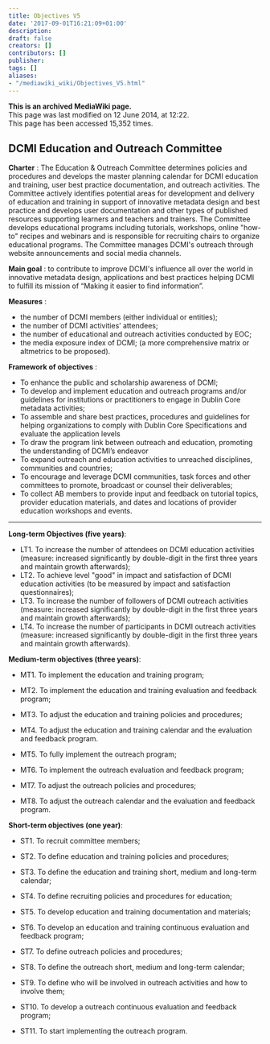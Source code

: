 ```yaml
---
title: Objectives V5
date: '2017-09-01T16:21:09+01:00'
description: 
draft: false
creators: []
contributors: []
publisher: 
tags: []
aliases:
- "/mediawiki_wiki/Objectives_V5.html"
---
```


 **This is an archived MediaWiki page.**  
This page was last modified on 12 June 2014, at 12:22.  
This page has been accessed 15,352 times.

## DCMI Education and Outreach Committee 

**Charter** : The Education & Outreach Committee determines policies and procedures and develops the master planning calendar for DCMI education and training, user best practice documentation, and outreach activities. The Committee actively identifies potential areas for development and delivery of education and training in support of innovative metadata design and best practice and develops user documentation and other types of published resources supporting learners and teachers and trainers. The Committee develops educational programs including tutorials, workshops, online "how-to" recipes and webinars and is responsible for recruiting chairs to organize educational programs. The Committee manages DCMI's outreach through website announcements and social media channels.

**Main goal** : to contribute to improve DCMI's influence all over the world in innovative metadata design, applications and best practices helping DCMI to fulfill its mission of “Making it easier to find information”.

**Measures** :

- the number of DCMI members (either individual or entities); 
- the number of DCMI activities’ attendees; 
- the number of educational and outreach activities conducted by EOC; 
- the media exposure index of DCMI; (a more comprehensive matrix or altmetrics to be proposed).

**Framework of objectives** :

- To enhance the public and scholarship awareness of DCMI;
- To develop and implement education and outreach programs and/or guidelines for institutions or practitioners to engage in Dublin Core metadata activities;
- To assemble and share best practices, procedures and guidelines for helping organizations to comply with Dublin Core Specifications and evaluate the application levels
- To draw the program link between outreach and education, promoting the understanding of DCMI’s endeavor
- To expand outreach and education activities to unreached disciplines, communities and countries;
- To encourage and leverage DCMI communities, task forces and other committees to promote, broadcast or counsel their deliverables;
- To collect AB members to provide input and feedback on tutorial topics, provider education materials, and dates and locations of provider education workshops and events.

* * *

**Long-term Objectives (five years)**:

- LT1. To increase the number of attendees on DCMI education activities (measure: increased significantly by double-digit in the first three years and maintain growth afterwards);
- LT2. To achieve level "good" in impact and satisfaction of DCMI education activities (to be measured by impact and satisfaction questionnaires);
- LT3. To increase the number of followers of DCMI outreach activities (measure: increased significantly by double-digit in the first three years and maintain growth afterwards);
- LT4. To increase the number of participants in DCMI outreach activities (measure: increased significantly by double-digit in the first three years and maintain growth afterwards).

**Medium-term objectives (three years)**:

- MT1. To implement the education and training program;
- MT2. To implement the education and training evaluation and feedback program;
- MT3. To adjust the education and training policies and procedures;
- MT4. To adjust the education and training calendar and the evaluation and feedback program.

- MT5. To fully implement the outreach program;
- MT6. To implement the outreach evaluation and feedback program;
- MT7. To adjust the outreach policies and procedures;
- MT8. To adjust the outreach calendar and the evaluation and feedback program.

**Short-term objectives (one year)**:

- ST1. To recruit committee members;
- ST2. To define education and training policies and procedures;
- ST3. To define the education and training short, medium and long-term calendar;
- ST4. To define recruiting policies and procedures for education;
- ST5. To develop education and training documentation and materials;
- ST6. To develop an education and training continuous evaluation and feedback program;

- ST7. To define outreach policies and procedures;
- ST8. To define the outreach short, medium and long-term calendar;
- ST9. To define who will be involved in outreach activities and how to involve them;
- ST10. To develop a outreach continuous evaluation and feedback program;
- ST11. To start implementing the outreach program.

